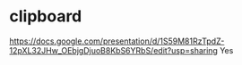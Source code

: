 # clipboard
https://docs.google.com/presentation/d/1S59M81RzTpdZ-12pXL32JHw_OEbjgDjuoB8KbS6YRbS/edit?usp=sharing
Yes  
